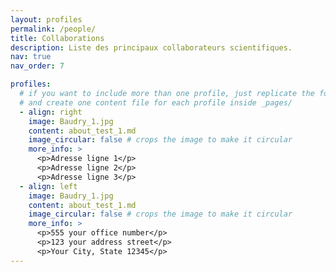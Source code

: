 ```yaml
---
layout: profiles
permalink: /people/
title: Collaborations
description: Liste des principaux collaborateurs scientifiques.
nav: true
nav_order: 7

profiles:
  # if you want to include more than one profile, just replicate the following block
  # and create one content file for each profile inside _pages/
  - align: right
    image: Baudry_1.jpg
    content: about_test_1.md
    image_circular: false # crops the image to make it circular
    more_info: >
      <p>Adresse ligne 1</p>
      <p>Adresse ligne 2</p>
      <p>Adresse ligne 3</p>
  - align: left
    image: Baudry_1.jpg
    content: about_test_1.md
    image_circular: false # crops the image to make it circular
    more_info: >
      <p>555 your office number</p>
      <p>123 your address street</p>
      <p>Your City, State 12345</p>
---
```

